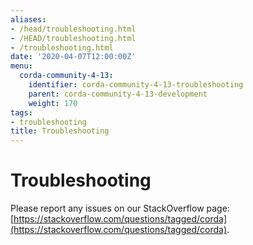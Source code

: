 ```yaml
---
aliases:
- /head/troubleshooting.html
- /HEAD/troubleshooting.html
- /troubleshooting.html
date: '2020-04-07T12:00:00Z'
menu:
  corda-community-4-13:
    identifier: corda-community-4-13-troubleshooting
    parent: corda-community-4-13-development
    weight: 170
tags:
- troubleshooting
title: Troubleshooting
---
```



# Troubleshooting

Please report any issues on our StackOverflow page: [https://stackoverflow.com/questions/tagged/corda](https://stackoverflow.com/questions/tagged/corda).

